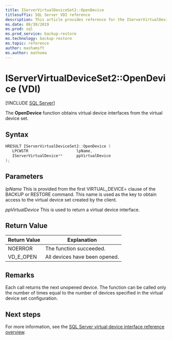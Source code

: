 ```yaml
---
title: IServerVirtualDeviceSet2::OpenDevice
titlesuffix: SQL Server VDI reference
description: This article provides reference for the IServerVirtualDeviceSet2::OpenDevice command.
ms.date: 08/30/2019
ms.prod: sql
ms.prod_service: backup-restore
ms.technology: backup-restore
ms.topic: reference
author: mashamsft
ms.author: mathoma
---
```


# IServerVirtualDeviceSet2::OpenDevice (VDI)

[!INCLUDE [SQL Server](../../../includes/applies-to-version/sqlserver.md)]

The **OpenDevice** function obtains virtual device interfaces from the virtual device set.

## Syntax

```c
HRESULT IServerVirtualDeviceSet2::OpenDevice (
   LPCWSTR                     lpName,
   IServerVirtualDevice**      ppVirtualDevice
);
```

## Parameters

*lpName*
This is provided from the first VIRTUAL_DEVICE= clause of the BACKUP or RESTORE command. This name is used as the key to obtain access to the virtual device set created by the client.

*ppVirtualDevice*
This is used to return a virtual device interface.

## Return Value

|Return Value | Explanation |
|---|---|
| NOERROR | The function succeeded. |
| VD_E_OPEN |All devices have been opened. |

## Remarks

Each call returns the next unopened device. The function can be called only the number of times equal to the number of devices specified in the virtual device set configuration.

## Next steps

For more information, see the [SQL Server virtual device interface reference overview](reference-virtual-device-interface.md).